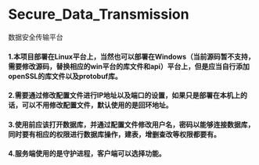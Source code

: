 # Secure_Data_Transmission
数据安全传输平台

#### 1.本项目部署在Linux平台上，当然也可以部署在Windows（当前源码暂不支持，需要修改源码，替换相应的win平台的库文件和api）平台上，但是应当自行添加openSSL的库文件以及protobuf库。

#### 2.需要通过修改配置文件进行IP地址以及端口的设置，如果只是部署在本机上的话，可以不用修改配置文件，默认使用的是回环地址。

#### 3.使用前应该打开数据库，并通过配置文件修改用户名，密码以能够连接数据库，同时要有相应的权限进行数据库操作，建表，增删查改等权限都要有。

#### 4.服务端使用的是守护进程，客户端可以选择功能。

